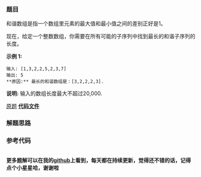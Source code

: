 ### 题目
和谐数组是指一个数组里元素的最大值和最小值之间的差别正好是1。

现在，给定一个整数数组，你需要在所有可能的子序列中找到最长的和谐子序列的长度。

**示例 1:**

    
    
    输入: [1,3,2,2,5,2,3,7]
    输出: 5
    **原因:** 最长的和谐数组是：[3,2,2,2,3].
    

**说明:** 输入的数组长度最大不超过20,000.

[原题](https://leetcode-cn.com/problems/longest-harmonious-subsequence/)    **[代码文件]()**


### 解题思路




### 参考代码

```go


```




**更多题解可以在我的[github](https://github.com/LZH139/leetcode_Go)上看到，每天都在持续更新，觉得还不错的话，记得点个小星星哈，谢谢啦**
